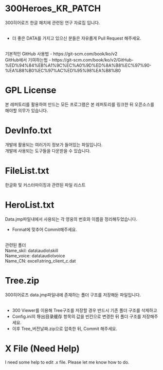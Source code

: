 # 300Heroes_KR_PATCH
300히어로즈 한글 패치에 관련된 연구 자료집 입니다.<br/><br/>

- 더 좋은 DATA를 가지고 있으신 분들은 자유롭게 Pull Request 해주세요.<br/>
<br/>
기본적인 GitHub 사용법 - https://git-scm.com/book/ko/v2 <br/>
GitHub에서 기여하는법 - https://git-scm.com/book/ko/v2/GitHub-%ED%94%84%EB%A1%9C%EC%A0%9D%ED%8A%B8%EC%97%90-%EA%B8%B0%EC%97%AC%ED%95%98%EA%B8%B0 <br/>


# GPL License

본 레퍼토리를 활용하여 만드는 모든 프로그램은 본 레퍼토리를 링크한 뒤 오픈소스를 해야할 의무가 있습니다.


# DevInfo.txt
개발에 활용되는 여러가지 정보가 들어있는 파일입니다. <br/>
개발에 사용되는 도구들을 다운받을 수 있습니다.


# FileList.txt
한글화 및 커스터마이징과 관련된 파일 리스트


# HeroList.txt
Data.jmp파일내에서 사용되는 각 영웅의 번호와 이름을 정리해두었습니다. <br/>

- Format에 맞추어 Commit해주세요.<br/><br/>

관련된 폴더 <br/>
Name_skil:  data\audio\skill <br/>
Name_voice: data\audio\voice <br/>
Name_CN: excel\string_client_c.dat


# Tree.zip
300히어로즈 data.jmp파일내에 존재하는 폴더 구조를 저장해둔 파일입니다. <br/> <br/>

- 300 Viewer를 이용해 Tree구조를 저장할 경우 반드시 기존 폴더 구조를 삭제하고 <br/>
- Config.ini의 导出目录缓存 항목의 값을 빈칸으로 변경한 뒤 폴더 구조를 저장해주세요. <br/>
- 이후 Tree_버전날짜.zip으로 압축한 뒤, Commit 해주세요.<br/>


# X File (Need Help)
I need some help to edit .x file. Please let me know how to do. <br/>
